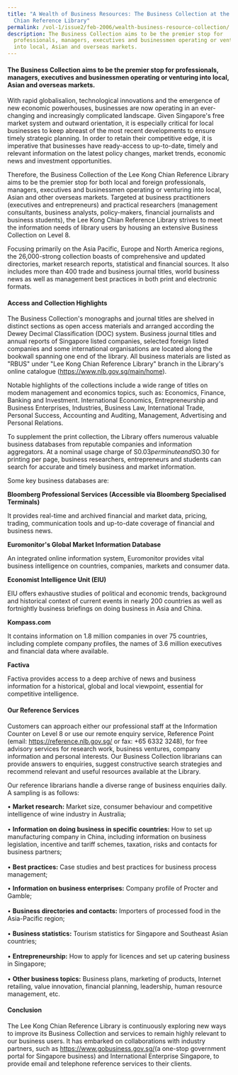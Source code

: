 ```yaml
---
title: "A Wealth of Business Resources: The Business Collection at the Lee Kong
  Chian Reference Library"
permalink: /vol-1/issue2/feb-2006/wealth-business-resource-collection/
description: The Business Collection aims to be the premier stop for
  professionals, managers, executives and businessmen operating or venturing
  into local, Asian and overseas markets.
---
```

#### The Business Collection aims to be the premier stop for professionals, managers, executives and businessmen operating or venturing into local, Asian and overseas markets.

With rapid globalisalion, technological innovations and the emergence of new economic powerhouses, businesses are now operating in an ever-changing and increasingly complicated landscape. Given Singapore's free market system and outward orientation, it is especially critical for local businesses to keep abreast of the most recent developments to ensure timely strategic planning. In order to retain their competitive edge, it is imperative that businesses have ready-access to up-to-date, timely and relevant information on the latest policy changes, market trends, economic news and investment opportunities.

Therefore, the Business Collection of the Lee Kong Chian Reference Library aims to be the premier stop for both local and foreign professionals, managers, executives and businessmen operating or venturing into local, Asian and other overseas markets. Targeted at business practitioners (executives and entrepreneurs) and practical researchers (management consultants, business analysts, policy-makers, financial journalists and business students), the Lee Kong Chian Reference Library strives to meet the information needs of library users by housing an extensive Business Collection on Level 8.

Focusing primarily on the Asia Pacific, Europe and North America regions, the 26,000-strong collection boasts of comprehensive and updated directories, market research reports, statistical and financial sources. It also includes more than 400 trade and business journal titles, world business news as well as management best practices in both print and electronic formats.

#### **Access and Collection Highlights**
The Business Collection's monographs and journal titles are shelved in distinct sections as open access materials and arranged according the Dewey Decimal Classification (DOC) system. Business journal titles and annual reports of Singapore listed companies, selected foreign listed companies and some international organisations are located along the bookwall spanning one end of the library. All business materials are listed as "RBUS" under "Lee Kong Chian Reference Library" branch in the Library's online catalogue (<a href="https://www.nlb.gov.sg/main/home">https://www.nlb.gov.sg/main/home</a>).

Notable highlights of the collections include a wide range of titles on modem management and economics topics, such as: Economics, Finance, Banking and Investment. International Economics, Entrepreneurship and Business Enterprises, Industries, Business Law, International Trade, Personal Success, Accounting and Auditing, Management, Advertising and Personal Relations.

To supplement the print collection, the Library offers numerous valuable business databases  from reputable companies and information aggregators. At a nominal usage charge of S$0.03 per minute and S$O.30 for printing per page, business researchers, entrepreneurs and students can search for accurate and timely business and market information.

Some key business databases are:

**Bloomberg Professional Services (Accessible via Bloomberg Specialised Terminals)**

It provides real-time and archived financial and market data, pricing, trading, communication tools and up-to-date coverage of financial and business news.

**Euromonitor's Global Market Information Database**

An integrated online information system, Euromonitor provides vital business intelligence on countries, companies, markets and consumer data.

**Economist Intelligence Unit (EIU)**

EIU offers exhaustive studies of political and economic trends, background and historical context of current events in nearly 200 countries as well as fortnightly business briefings on doing business in Asia and China.

**Kompass.com**

It contains information on 1.8 million companies in over 75 countries, including complete company profiles, the names of 3.6 million executives and financial data where available.

**Factiva**

Factiva provides access to a deep archive of news and business information for a historical, global and local viewpoint, essential for competitive intelligence.

#### **Our Reference Services**

Customers can approach either our professional staff at the Information Counter on Level 8 or use our remote enquiry service, Reference Point (email: <a href="https://reference.nlb.gov.sg/">https://reference.nlb.gov.sg/</a> or fax: +65 6332 3248), for free advisory services for research work, business ventures, company information and personal interests. Our Business Collection librarians can provide answers to enquiries, suggest constructive search strategies and recommend relevant and useful resources available at the Library.

Our reference librarians handle a diverse range of business enquiries daily. A sampling is as follows:

• **Market research:** Market size, consumer behaviour and competitive intelligence of wine industry in Australia;<br>  
• **Information on doing business in specific countries:** How to set up manufacturing company in China, including information on business legislation, incentive and tariff schemes, taxation, risks and contacts for business partners; <br>  
• **Best practices:** Case studies and best practices for business process management; 
<br>

• **Information on business enterprises:** Company profile of Procter and Gamble;<br>   
• **Business directories and contacts:** Importers of processed food in the Asia-Pacific region;<br>   
• **Business statistics:** Tourism statistics for Singapore and Southeast Asian countries; <br>  
• **Entrepreneurship:** How to apply for licences and set up catering business in Singapore; <br>  
• **Other business topics:** Business plans, marketing of products, Internet retailing, value innovation, financial planning, leadership, human resource management, etc.

#### **Conclusion**

The Lee Kong Chian Reference Library is continuously exploring new ways to improve its Business Collection and services to remain highly relevant to our business users. It has embarked on collaborations with industry partners, such as <a href="https://www.gobusiness.gov.sg/">https://www.gobusiness.gov.sg/</a>(a one-stop government portal for Singapore business) and International Enterprise Singapore, to provide email and telephone reference services to their clients.

